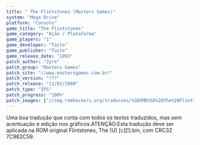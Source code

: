 ```yaml
---
title: " The Flintstones (Masters Games)"
system: "Mega Drive"
platform: "Console"
game_title: "The Flintstones"
game_category: "Ação / Plataforma"
game_players: "1"
game_developer: "Taito"
game_publisher: "Taito"
game_release_date: "1993"
patch_author: "Zyre"
patch_group: "Masters Games"
patch_site: "//www.mastersgames.com.br/"
patch_version: "???"
patch_release: "11/02/2009"
patch_type: "IPS"
patch_progress: "100%"
patch_images: ["//img.romhackers.org/traducoes/%5BSMD%5D%20The%20Flintstones%20-%20Masters%20Games%20-%201.png","//img.romhackers.org/traducoes/%5BSMD%5D%20The%20Flintstones%20-%20Masters%20Games%20-%202.png","//img.romhackers.org/traducoes/%5BSMD%5D%20The%20Flintstones%20-%20Masters%20Games%20-%203.png"]
---
```

Uma boa tradução que conta com todos os textos traduzidos, mas sem acentuação e edição nos gráficos.ATENÇÃO:Esta tradução deve ser aplicada na ROM original Flintstones, The (U) [c][!].bin, com CRC32 7C982C59.